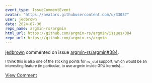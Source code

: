 ```yaml
---
event_type: IssueCommentEvent
avatar: "https://avatars.githubusercontent.com/u/3303?"
user: jedbrown
date: 2024-07-30
repo_name: argmin-rs/argmin
html_url: https://github.com/argmin-rs/argmin/issues/384
repo_url: https://github.com/argmin-rs/argmin
---
```


<a href='https://github.com/jedbrown' target='_blank'>jedbrown</a> commented on issue <a href='https://github.com/argmin-rs/argmin/issues/384' target='_blank'>argmin-rs/argmin#384</a>.

<small>I think this is also one of the sticking points for `no_std` support, which would be an interesting feature (in particular, to use argmin inside GPU kernels)....</small>

<a href='https://github.com/argmin-rs/argmin/issues/384' target='_blank'>View Comment</a>